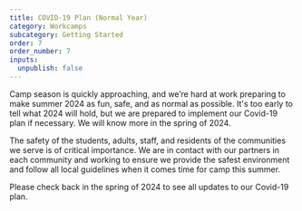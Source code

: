 ```yaml
---
title: COVID-19 Plan (Normal Year)
category: Workcamps
subcategory: Getting Started
order: 7
order_number: 7
inputs:
  unpublish: false
---
```

Camp season is quickly approaching, and we’re hard at work preparing to make summer 2024 as fun, safe, and as normal as possible. It's too early to tell what 2024 will hold, but we are prepared to implement our Covid-19 plan if necessary. We will know more in the spring of 2024.

The safety of the students, adults, staff, and residents of the communities we serve is of critical importance. We are in contact with our partners in each community and working to ensure we provide the safest environment and follow all local guidelines when it comes time for camp this summer.

Please check back in the spring of 2024 to see all updates to our Covid-19 plan.&nbsp;